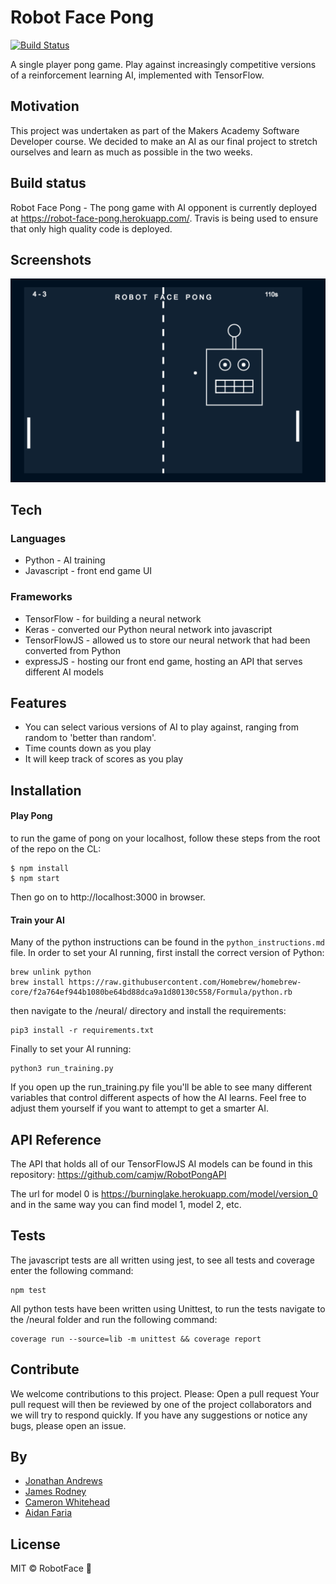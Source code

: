 # Robot Face Pong
[![Build Status](https://travis-ci.com/JonathanAndrews/robot_pong.svg?branch=master)](https://travis-ci.com/JonathanAndrews/robot_pong)

A single player pong game. Play against increasingly competitive versions of a reinforcement learning AI, implemented with TensorFlow.

## Motivation
This project was undertaken as part of the Makers Academy Software Developer course. We decided to make an AI as our final project to stretch ourselves and learn as much as possible in the two weeks.

## Build status
Robot Face Pong - The pong game with AI opponent is currently deployed at https://robot-face-pong.herokuapp.com/. Travis is being used to ensure that only high quality code is deployed.

## Screenshots

!['this should be a picture of our game'](./images/gameplay_1.png)

## Tech

### Languages

- Python - AI training
- Javascript - front end game UI

### Frameworks

- TensorFlow - for building a neural network
- Keras - converted our Python neural network into javascript
- TensorFlowJS - allowed us to store our neural network that had been converted from Python
- expressJS - hosting our front end game, hosting an API that serves different AI models


## Features

- You can select various versions of AI to play against, ranging from random to 'better than random'.
- Time counts down as you play
- It will keep track of scores as you play

## Installation

#### Play Pong

to run the game of pong on your localhost, follow these steps from the root of the repo on the CL:
```
$ npm install
$ npm start
```
Then go on to http://localhost:3000 in browser.

#### Train your AI

Many of the python instructions can be found in the `python_instructions.md` file. In order to set your AI running, first install the correct version of Python:
```
brew unlink python
brew install https://raw.githubusercontent.com/Homebrew/homebrew-core/f2a764ef944b1080be64bd88dca9a1d80130c558/Formula/python.rb
```
then navigate to the /neural/ directory and install the requirements:
```
pip3 install -r requirements.txt
```
Finally to set your AI running:
```
python3 run_training.py
```

If you open up the run_training.py file you'll be able to see many different variables that control different aspects of how the AI learns. Feel free to adjust them yourself if you want to attempt to get a smarter AI.

## API Reference

The API that holds all of our TensorFlowJS AI models can be found in this repository: https://github.com/camjw/RobotPongAPI

The url for model 0 is https://burninglake.herokuapp.com/model/version_0 and in the same way you can find model 1, model 2, etc.

## Tests

The javascript tests are all written using jest, to see all tests and coverage enter the following command:
```
npm test
```

All python tests have been written using Unittest, to run the tests navigate to the /neural folder and run the following command:
```
coverage run --source=lib -m unittest && coverage report
```

## Contribute
We welcome contributions to this project.
Please:
Open a pull request
Your pull request will then be reviewed by one of the project collaborators and we will try to respond quickly.
If you have any suggestions or notice any bugs, please open an issue.

## By
- [Jonathan Andrews](https://github.com/JonathanAndrews)
- [James Rodney](https://github.com/jlrodney)
- [Cameron Whitehead](https://github.com/camjw)
- [Aidan Faria](https://github.com/NadiaAiraf)

## License

MIT © RobotFace 🤖
